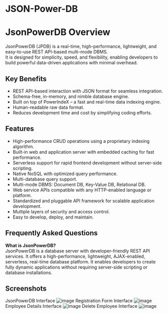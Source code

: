 # JSON-Power-DB
# JsonPowerDB Overview

JsonPowerDB (JPDB) is a real-time, high-performance, lightweight, and easy-to-use REST API-based multi-mode DBMS.  
It is designed for simplicity, speed, and flexibility, enabling developers to build powerful data-driven applications with minimal overhead.

## Key Benefits

- REST API-based interaction with JSON format for seamless integration.
- Schema-free, in-memory, and nimble database engine.
- Built on top of PowerIndeX – a fast and real-time data indexing engine.
- Human-readable raw data format.
- Reduces development time and cost by simplifying coding efforts.

## Features

- High-performance CRUD operations using a proprietary indexing algorithm.
- Built-in web and application server with embedded caching for fast performance.
- Serverless support for rapid frontend development without server-side scripting.
- Native NoSQL with optimized query performance.
- Multi-database query support.
- Multi-mode DBMS: Document DB, Key-Value DB, Relational DB.
- Web service APIs compatible with any HTTP-enabled language or platform.
- Standardized and pluggable API framework for scalable application development.
- Multiple layers of security and access control.
- Easy to develop, deploy, and maintain.

## Frequently Asked Questions

**What is JsonPowerDB?**  
JsonPowerDB is a database server with developer-friendly REST API services. It offers a high-performance, lightweight, AJAX-enabled, serverless, real-time database platform. It enables developers to create fully dynamic applications without requiring server-side scripting or database installations.

## Screenshots
JsonPowerDB Interface
![image](https://github.com/user-attachments/assets/89d7b187-8a51-43c6-b958-e514908adb45)
Registration Form Interface
![image](https://github.com/user-attachments/assets/a0b8c3fa-20af-4f36-a5e5-2ffb6ee70122)
Employee Details Interface
![image](https://github.com/user-attachments/assets/6dde23df-d325-43e5-aa3d-374c485fbe40)
Delete Employee Interface
![image](https://github.com/user-attachments/assets/24d309b4-bdf6-425c-9996-f3c9f5b6454d)



